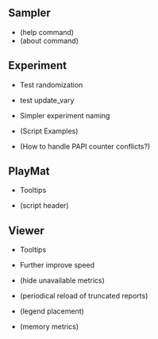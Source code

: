Sampler
-------
* (help command)
* (about command)


Experiment
----------
* Test randomization
* test update_vary
* Simpler experiment naming
  
* (Script Examples)
* (How to handle PAPI counter conflicts?)


PlayMat
-------
* Tooltips

* (script header)


Viewer
------
* Tooltips
* Further improve speed

* (hide unavailable metrics)
* (periodical reload of truncated reports)
* (legend placement)
* (memory metrics)
